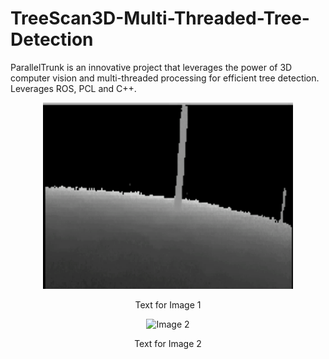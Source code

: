 # TreeScan3D-Multi-Threaded-Tree-Detection
ParallelTrunk is an innovative project that leverages the power of 3D computer vision and multi-threaded processing for efficient tree detection. Leverages ROS, PCL and C++.

<div align="center">
    <img src="assets/DepthMap.gif" alt="Image 1" width="400"/>
    <p>Text for Image 1</p>
</div>
<div align="center">
    <img src="assets/PointCloud" alt="Image 2" width="400"/>
    <p>Text for Image 2</p>
</div>

